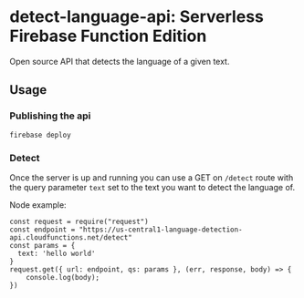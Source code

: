 # detect-language-api: Serverless Firebase Function Edition

Open source API that detects the language of a given text.

## Usage

### Publishing the api

```
firebase deploy
```

### Detect

Once the server is up and running you can use a GET on `/detect` route with the query parameter `text` set to the text you want to detect the language of.

Node example:

```
const request = require("request")
const endpoint = "https://us-central1-language-detection-api.cloudfunctions.net/detect"
const params = {
  text: 'hello world'
}
request.get({ url: endpoint, qs: params }, (err, response, body) => {
    console.log(body);
})
```
